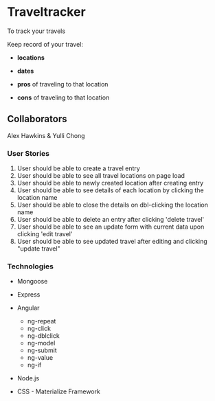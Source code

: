 # Traveltracker
To track your travels


Keep record of your travel:


* **locations**


* **dates**


* **pros** of traveling to that location


* **cons** of traveling to that location

## Collaborators
Alex Hawkins & Yulli Chong



### User Stories
1. User should be able to create a travel entry
2. User should be able to see all travel locations on page load
3. User should be able to newly created location after creating entry
4. User should be able to see details of each location by clicking the location name
5. User should be able to close the details on dbl-clicking the location name
6. User should be able to delete an entry after clicking 'delete travel'
7. User should be able to see an update form with current data upon clicking 'edit travel'
8. User should be able to see updated travel after editing and clicking "update travel"

### Technologies
* Mongoose

* Express

* Angular
  * ng-repeat
  * ng-click
  * ng-dblclick
  * ng-model
  * ng-submit
  * ng-value
  * ng-if
  
* Node.js

* CSS - Materialize Framework
